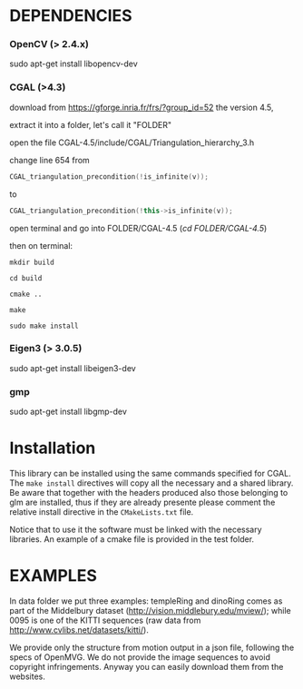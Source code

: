 # DEPENDENCIES #
### OpenCV  (> 2.4.x) ###
sudo apt-get install libopencv-dev 

### CGAL (>4.3) ###
download from https://gforge.inria.fr/frs/?group_id=52 the version 4.5, 

extract it into a folder, let's call it "FOLDER" 

open the file CGAL-4.5/include/CGAL/Triangulation_hierarchy_3.h

change line 654 from  
```c++
CGAL_triangulation_precondition(!is_infinite(v)); 
```
to  
```c++ 
CGAL_triangulation_precondition(!this->is_infinite(v)); 
```

open terminal and go into FOLDER/CGAL-4.5 (*cd FOLDER/CGAL-4.5*)

then on terminal:

```
mkdir build

cd build

cmake ..

make

sudo make install
```

### Eigen3 (> 3.0.5) ###
sudo apt-get install libeigen3-dev

### gmp ###
sudo apt-get install libgmp-dev

# Installation #
This library can be installed using the same commands specified for CGAL.
The ``` make install ``` directives will copy all the necessary and a shared library. 
Be aware that together with the headers produced also those belonging to glm are installed, thus if they are already presente please comment the relative install directive in the ``` CMakeLists.txt ``` file.

Notice that to use it the software must be linked with the necessary libraries. An example of a cmake file is provided in the test folder.

# EXAMPLES #
In data folder we put three examples: templeRing and dinoRing comes as part of the Middelbury dataset (http://vision.middlebury.edu/mview/); while 0095 is one of the KITTI sequences (raw data from http://www.cvlibs.net/datasets/kitti/).

We provide only the structure from motion output in a json file, following the specs of OpenMVG. We do not provide the image sequences to avoid copyright infringements. Anyway you can easily download them from the websites.



